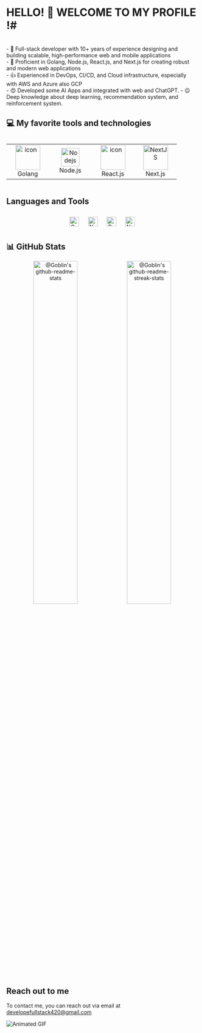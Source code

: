 <!--suppress HtmlDeprecatedAttribute -->
# HELLO! 👋 WELCOME TO MY PROFILE !#

<div>
<br/>
- 🔭 Full-stack developer with 10+ years of experience designing and building scalable, high-performance web and mobile applications<br/>
- 🌱 Proficient in Golang, Node.js, React.js, and Next.js for creating robust and modern web applications<br/>
- 👍 Experienced in DevOps, CI/CD, and Cloud infrastructure, especially with AWS and Azure also GCP<br/>
- 😍 Developed some AI Apps and integrated with web and ChatGPT.
- 😉 Deep knowledge about deep learning, recommendation system, and reinforcement system.</br>

</div>

## 💻 My favorite tools and technologies

<div style="display: flex; align-items: center;">
  <table align="center">
    <tr>
      <td align="center" width="96">
        <img src="https://techstack-generator.vercel.app/golang-icon.svg" alt="icon" width="65" height="65" />
        <br>Golang
      </td>
      <td align="center" width="96">
        <img src="https://skillicons.dev/icons?i=nodejs" width="48" height="48" alt="Nodejs" />
        <br>Node.js
      </td>
      <td align="center" width="96">
        <img src="https://techstack-generator.vercel.app/react-icon.svg" alt="icon" width="65" height="65" />
        <br>React.js
      </td>
      <td align="center" width="96">
        <img src="https://profilinator.rishav.dev/skills-assets/nextjs.png" alt="NextJS" height="65" width="65" />
        <br>Next.js
      </td>
    </tr>
  </table>
</div>

## Languages and Tools

<div align="center">
<a href="https://golang.org/" target="_blank"><img style="margin: 10px" src="https://profilinator.rishav.dev/skills-assets/golang-original.svg" alt="Golang" height="25" /></a>  
<a href="https://nodejs.org/" target="_blank"><img style="margin: 10px" src="https://profilinator.rishav.dev/skills-assets/nodejs-original-wordmark.svg" alt="Node.js" height="25" /></a>  
<a href="https://reactjs.org/" target="_blank"><img style="margin: 10px" src="https://profilinator.rishav.dev/skills-assets/react-original-wordmark.svg" alt="React.js" height="25" /></a>  
<a href="https://nextjs.org/" target="_blank"><img style="margin: 10px" src="https://profilinator.rishav.dev/skills-assets/nextjs.png" alt="Next.js" height="25" /></a>  
</div>

## 📊 GitHub Stats

<p align="center">
    <a href="https://github.com/PrinceGoblinTech?tab=repositories"><img src="https://github-readme-stats-one-bice.vercel.app/api?username=Aleksey-Voko&theme=gotham&show_icons=true&count_private=true&hide_border=true&role=OWNER,ORGANIZATION_MEMBER,COLLABORATOR" width="48%" alt="@Goblin's github-readme-stats"/></a>
    <a href="https://github.com/PrinceGoblinTech?tab=stars"><img src="https://github-readme-streak-stats.herokuapp.com?user=PrinceGoblinTech&theme=gotham&hide_border=true&date_format=M%20j%5B%2C%20Y%5D" width="48%" alt="@Goblin's github-readme-streak-stats"/></a>
</p>

## Reach out to me

To contact me, you can reach out via email at developefullstack420@gmail.com

![Animated GIF](https://github.com/seniorcoder72/seniorcoder72.github.io/blob/master/screenshots/screenshot.gif?raw=true)
